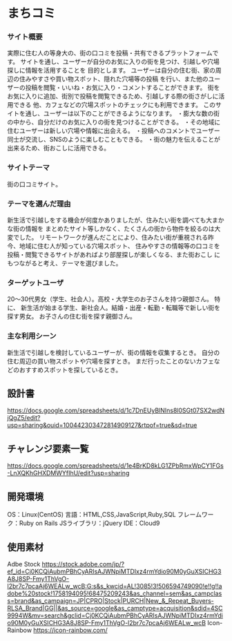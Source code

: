 # まちコミ

### サイト概要
実際に住む人の等身大の、街の口コミを投稿・共有できるプラットフォームです。 サイトを通し、ユーザーが自分のお気に入りの街を見つけ、引越しや穴場探しに情報を活用することを 目的とします。 ユーザーは自分の住む街、家の周辺の住みやすさや買い物スポット、隠れた穴場等の投稿 を行い、また他のユーザーの投稿を閲覧・いいね・お気に入り・コメントすることができます。 街をお気に入りに追加、街別で投稿を閲覧できるため、引越しする際の街さがしに活用できる 他、カフェなどの穴場スポットのチェックにも利用できます。 このサイトを通し、ユーザーは以下のことができるようになります。 ・膨大な数の街の中から、自分だけのお気に入りの街を見つけることができる。 ・その地域に住むユーザーは新しい穴場や情報に出会える。 ・投稿へのコメントでユーザー同士が交流し、SNSのように楽しむこともできる。 ・街の魅力を伝えることが出来るため、街おこしに活用できる。

### サイトテーマ
街の口コミサイト。

### テーマを選んだ理由
新生活で引越しをする機会が何度かありましたが、住みたい街を調べても大まかな街の情報を まとめたサイト等しかなく、たくさんの街から物件を絞るのは大変でした。 リモートワークが進んだことにより、住みたい街が重視される昨今、地域に住む人が知っている穴場スポット、 住みやすさの情報等の口コミを投稿・閲覧できるサイトがあればより部屋探しが楽しくなる、また街おこし にもつながると考え、テーマを選びました。

### ターゲットユーザ
20～30代男女（学生、社会人）。高校・大学生のお子さんを持つ親御さん。 特に、 新生活が始まる学生、新社会人。結婚・出産・転勤・転職等で新しい街を探す男女。 お子さんの住む街を探す親御さん。

### 主な利用シーン
新生活で引越しを検討しているユーザーが、街の情報を収集するとき。 自分の住む周辺の買い物スポットや穴場を探すとき。 まだ行ったことのないカフェなどのおすすめスポットを探しているとき。

## 設計書
https://docs.google.com/spreadsheets/d/1c7DnEUyBlNIns8l0SGt07SX2wdNjQgZ5/edit?usp=sharing&ouid=100442303472814909127&rtpof=true&sd=true

## チャレンジ要素一覧
https://docs.google.com/spreadsheets/d/1e4BrKD8kLG1ZPbRmxWpCY1FGs-LnXQKhGHXDMWYfIhU/edit?usp=sharing

## 開発環境
OS：Linux(CentOS)
言語：HTML,CSS,JavaScript,Ruby,SQL
フレームワーク：Ruby on Rails
JSライブラリ：jQuery
IDE：Cloud9

## 使用素材
Adbe Stock https://stock.adobe.com/jp/?ef_id=Cj0KCQiAubmPBhCyARIsAJWNpiMTDIxz4rmYdio90M0yGuXSICHG3A8J8SP-Fmy1ThVgO-l2br7c7pcaAj6WEALw_wcB:G:s&s_kwcid=AL!3085!3!506594749090!e!!g!!adobe%20stock!1758194095!68475209243&as_channel=sem&as_campclass=brand&as_campaign=JP|CPRO|Stock|PURCH|New_&_Repeat_Buyers-RLSA_Brand|GG||&as_source=google&as_camptype=acquisition&sdid=4SC9994W&mv=search&gclid=Cj0KCQiAubmPBhCyARIsAJWNpiMTDIxz4rmYdio90M0yGuXSICHG3A8J8SP-Fmy1ThVgO-l2br7c7pcaAj6WEALw_wcB
Icon-Rainbow https://icon-rainbow.com/
